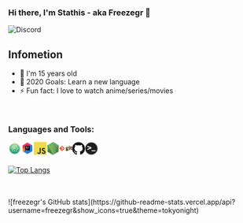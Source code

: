 ### Hi there, I'm Stathis - aka Freezegr 👋

![Discord](https://img.shields.io/endpoint?label=Mr%20F%C9%BE%D2%BD%D2%BD%C8%A5%D2%BD%232659&style=for-the-badge&url=https%3A%2F%2Fgithub.com%2Ffreezegr)
## Infometion

- 👦 I'm 15 years old
- 🥅 2020 Goals: Learn a new language
- ⚡ Fun fact: I love to watch anime/series/movies

<br />

### Languages and Tools:
[<img align="left" alt="Atom Text editor" width="26px" src="img/Atom.png" />][Atom]
[<img align="left" alt="Intellij IDEA" width="26px" src="img\intellj_IDEA1.png" />][inIdea]
[<img align="left" alt="JavaScript" width="26px" src="https://raw.githubusercontent.com/github/explore/80688e429a7d4ef2fca1e82350fe8e3517d3494d/topics/javascript/javascript.png" />][JavaScript]
[<img align="left" alt="Node.js" width="26px" src="https://raw.githubusercontent.com/github/explore/80688e429a7d4ef2fca1e82350fe8e3517d3494d/topics/nodejs/nodejs.png" />][NodeJs]
[<img align="left" alt="Git" width="26px" src="https://raw.githubusercontent.com/github/explore/80688e429a7d4ef2fca1e82350fe8e3517d3494d/topics/git/git.png" />][Git]
[<img align="left" alt="GitHub" width="26px" src="https://raw.githubusercontent.com/github/explore/78df643247d429f6cc873026c0622819ad797942/topics/github/github.png" />][GitHub]
[<img align="left" alt="Terminal" width="26px" src="https://raw.githubusercontent.com/github/explore/80688e429a7d4ef2fca1e82350fe8e3517d3494d/topics/terminal/terminal.png"/>](#)

<br />
<br />


[![Top Langs](https://github-readme-stats.vercel.app/api/top-langs/?username=freezegr&layout=compact)][GitHubProfile]

<br />
<br />
![freezegr's GitHub stats](https://github-readme-stats.vercel.app/api?username=freezegr&show_icons=true&theme=tokyonight)

[Atom]: https://atom.io/
[inIdea]: https://www.jetbrains.com/idea/
[GitHubProfile]: https://github.com/freezegr/
[NodeJs]: https://nodejs.org/en/
[Git]: https://git-scm.com/
[GitHub]: https://github.com/
[JavaScript]: https://www.javascript.com/
